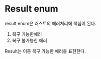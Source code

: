 # Result enum
result enum은 러스트의 에러처리에 핵심이 된다.

1. 복구 가능한에러
2. 복구 불가능한 에러

Result는 이중 복구 가능한 에러를 표현한다.
